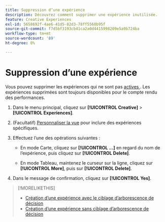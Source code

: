 ```yaml
---
title: Suppression d’une expérience
description: Découvrez comment supprimer une expérience inutilisée.
feature: Creative Experiences
exl-id: 5658692f-4ae6-41d5-82d3-78ff5560b95f
source-git-commit: f7d5bf3193cb41ca2a0d4415998209e5a9b724ba
workflow-type: tm+mt
source-wordcount: '89'
ht-degree: 0%

---
```


# Suppression d’une expérience

<!-- No multiselect for experiences as of 1/30 -->

Vous pouvez supprimer les expériences qui ne sont pas [ actives ](experience-about.md#experience-statuses). Les expériences supprimées sont toujours disponibles pour le compte rendu des performances. <!-- Verify -->

1. Dans le menu principal, cliquez sur **[!UICONTROL Creative]** > **[!UICONTROL Experiences]**.

1. (Facultatif) [Personnaliser la vue](/help/creative/introduction/customize-data-views.md) pour inclure des expériences spécifiques.

1. Effectuez l’une des opérations suivantes :

   * En mode Carte, cliquez sur **[!UICONTROL ...]** en regard du nom de l’expérience, puis cliquez sur **[!UICONTROL Delete]**.

   * En mode Tableau, maintenez le curseur sur la ligne, cliquez sur **[!UICONTROL More]**, puis sur **[!UICONTROL Delete]**.

1. Dans le message de confirmation, cliquez sur **[!UICONTROL Yes]**.

>[!MORELIKETHIS]
>
>* [Création d’une expérience avec le ciblage d’arborescence de décision](experience-create-targeting.md)
>* [Création d’une expérience sans ciblage d’arborescence de décision](experience-create-no-targeting.md)
